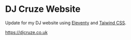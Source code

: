 # DJ Cruze Website

Update for my DJ website using [Eleventy](https://11ty.dev) and [Taiwind CSS](https://tailwindcss.com).

https://djcruze.co.uk
